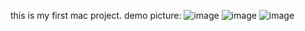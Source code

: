 this is my first mac project.
demo picture:
 ![image](https://github.com/beichenming/MAC-LianLianKan/tree/master/LianLiankan/demopic/demo1.png)
![image](https://github.com/beichenming/MAC-LianLianKan/tree/master/LianLiankan/demopic/demo2.png)
![image](https://github.com/beichenming/MAC-LianLianKan/tree/master/LianLiankan/demopic/demo3.png)
